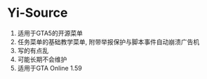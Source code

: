 # Yi-Source
1. 适用于GTA5的开源菜单
2. 任务菜单的基础教学菜单, 附带举报保护与脚本事件自动崩溃广告机
3. 写的有点乱
4. 可能长期不会维护
5. 适用于GTA Online 1.59

